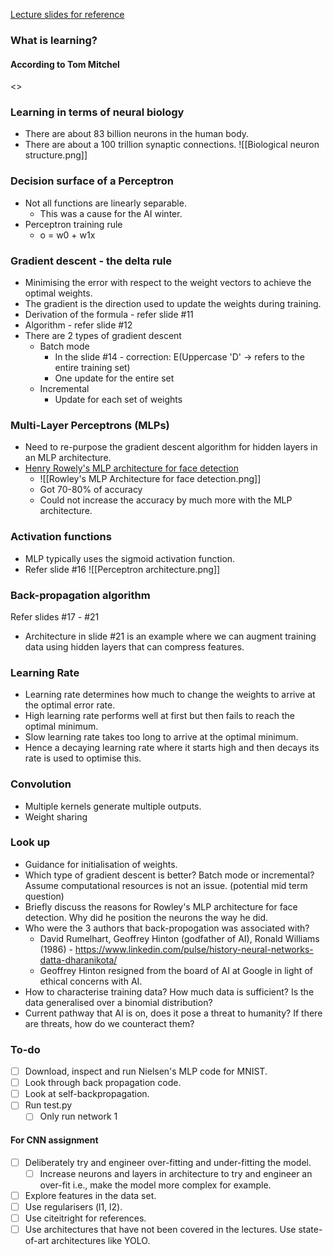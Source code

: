 [Lecture slides for reference](https://learn.ul.ie/d2l/le/lessons/17967/topics/616811)
### What is learning?
#### According to Tom Mitchel
<>

### Learning in terms of neural biology
- There are about 83 billion neurons in the human body.
- There are about a 100 trillion synaptic connections.
![[Biological neuron structure.png]]

### Decision surface of a Perceptron
- Not all functions are linearly separable.
	- This was a cause for the AI winter.
- Perceptron training rule
	- o = w0 + w1x

### Gradient descent -  the delta rule
- Minimising the error with respect to the weight vectors to achieve the optimal weights. 
- The gradient is the direction used to update the weights during training.
- Derivation of the formula - refer slide #11
- Algorithm - refer slide #12
- There are 2 types of gradient descent
	- Batch mode
		- In the slide #14 - correction: E(Uppercase 'D' -> refers to the entire training set)
		- One update for the entire set
	- Incremental 
		- Update for each set of weights

### Multi-Layer Perceptrons (MLPs)
- Need to re-purpose the gradient descent algorithm for hidden layers in an MLP architecture.
- [Henry Rowely's MLP architecture for face detection](https://www.ri.cmu.edu/pub_files/pub1/rowley_henry_1996_3/rowley_henry_1996_3.pdf)
	- ![[Rowley's MLP Architecture for face detection.png]]
	- Got 70-80% of accuracy
	- Could not increase the accuracy by much more with the MLP architecture.

### Activation functions
- MLP typically uses the sigmoid activation function.
- Refer slide #16
	 ![[Perceptron architecture.png]]

### Back-propagation algorithm
Refer slides #17 - #21
- Architecture in slide #21 is an example where we can augment training data using hidden layers that can compress features.

### Learning Rate
- Learning rate determines how much to change the weights to arrive at the optimal error rate.
- High learning rate performs well at first but then fails to reach the optimal minimum. 
- Slow learning rate takes too long to arrive at the optimal minimum.
- Hence a decaying learning rate where it starts high and then decays its rate is used to optimise this. 

### Convolution 
- Multiple kernels generate multiple outputs.
- Weight sharing

### Look up
- Guidance for initialisation of weights.
- Which type of gradient descent is better? Batch mode or incremental? Assume computational resources is not an issue. (potential mid term question)
- Briefly discuss the reasons for Rowley's MLP architecture for face detection. Why did he position the neurons the way he did.
- Who were the 3 authors that back-propogation was associated with?
	- David Rumelhart, Geoffrey Hinton (godfather of AI), Ronald Williams (1986) - https://www.linkedin.com/pulse/history-neural-networks-datta-dharanikota/
	- Geoffrey Hinton resigned from the board of AI at Google in light of ethical concerns with AI.
- How to characterise training data? How much data is sufficient? Is the data generalised over a binomial distribution?
- Current pathway that AI is on, does it pose a threat to humanity? If there are threats, how do we counteract them?

### To-do
- [ ] Download, inspect and run Nielsen's MLP code for MNIST.
- [ ] Look through back propagation code.
- [ ] Look at self-backpropagation.
- [ ] Run test.py
	- [ ] Only run network 1
#### For CNN assignment
- [ ] Deliberately try and engineer over-fitting  and under-fitting the model.
	- [ ] Increase neurons and layers in architecture to try and engineer an over-fit i.e., make the model more complex for example.
- [ ] Explore features in the data set.
- [ ] Use regularisers (l1, l2).
- [ ] Use citeitright for references.
- [ ] Use architectures that have not been covered in the lectures. Use state-of-art architectures like YOLO.